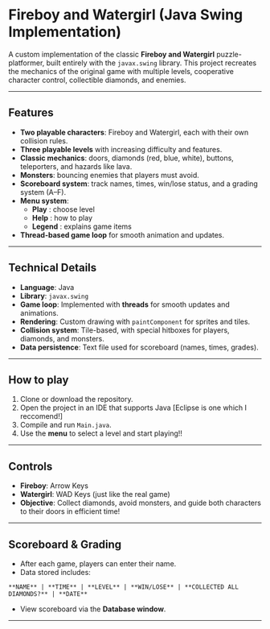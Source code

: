 # Fireboy and Watergirl (Java Swing Implementation)

A custom implementation of the classic **Fireboy and Watergirl** puzzle-platformer, built entirely with the `javax.swing` library. This project recreates the mechanics of the original game with multiple levels, cooperative character control, collectible diamonds, and enemies.

---

## Features

* **Two playable characters**: Fireboy and Watergirl, each with their own collision rules.
* **Three playable levels** with increasing difficulty and features.
* **Classic mechanics**: doors, diamonds (red, blue, white), buttons, teleporters, and hazards like lava.
* **Monsters**: bouncing enemies that players must avoid.
* **Scoreboard system**: track names, times, win/lose status, and a grading system (A–F).
* **Menu system**:
  * **Play** : choose level
  * **Help** : how to play
  * **Legend** : explains game items
* **Thread-based game loop** for smooth animation and updates.

---

## Technical Details

* **Language**: Java
* **Library**: `javax.swing`
* **Game loop**: Implemented with **threads** for smooth updates and animations.
* **Rendering**: Custom drawing with `paintComponent` for sprites and tiles.
* **Collision system**: Tile-based, with special hitboxes for players, diamonds, and monsters.
* **Data persistence**: Text file used for scoreboard (names, times, grades).

---

## How to play

1. Clone or download the repository.
2. Open the project in an IDE that supports Java [Eclipse is one which I reccomend!]
3. Compile and run `Main.java`.
4. Use the **menu** to select a level and start playing!!

---

## Controls

* **Fireboy**: Arrow Keys
* **Watergirl**: WAD Keys (just like the real game)
* **Objective**: Collect diamonds, avoid monsters, and guide both characters to their doors in efficient time!

---

## Scoreboard & Grading

* After each game, players can enter their name.
* Data stored includes:

```
**NAME** | **TIME** | **LEVEL** | **WIN/LOSE** | **COLLECTED ALL DIAMONDS?** | **DATE**
```

* View scoreboard via the **Database window**.

---